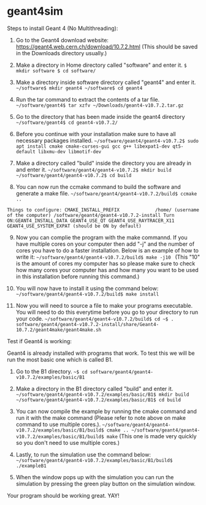 # geant4sim

Steps to install Geant 4 (No Multithreading):

1. Go to the Geant4 download website: https://geant4.web.cern.ch/download/10.7.2.html
(This should be saved in the Downloads directory usually.)

2. Make a directory in Home directory called "software" and enter it.
`
$ mkdir software
$ cd software/
`

3. Make a directory inside software directory called "geant4" and enter it.
`
~/software$ mkdir geant4
~/software$ cd geant4
`

4. Run the tar command to extract the contents of a tar file.
`
~/software/geant4$ tar xzfv ~/Downloads/geant4-v10.7.2.tar.gz
`

5. Go to the directory that has been made inside the geant4 directory
`
~/software/geant4$ cd geant4-v10.7.2/
`

6. Before you continue with your installation make sure to have all necessary packages installed.
`
~/software/geant4/geant4-v10.7.2$ sudo apt install cmake cmake-curses-gui gcc g++ libexpat1-dev qt5-default libxmu-dev libmotif-dev
`

7. Make a directory called "build" inside the directory you are already in and enter it.
`
~/software/geant4/geant4-v10.7.2$ mkdir build
~/software/geant4/geant4-v10.7.2$ cd build
`

8. You can now run the ccmake command to build the software and generate a make file.
`
~/software/geant4/geant4-v10.7.2/build$ ccmake ..
`

`
Things to configure:
CMAKE_INSTALL_PREFIX             /home/ (username of the computer) /software/geant4/geant4-v10.7.2-install
Turn ON:GEANT4_INSTALL_DATA
GEANT4_USE_QT
GEANT4_USE_RAYTRACER_X11
GEANT4_USE_SYSTEM_EXPAT (should be ON by default)
`

9. Now you can complie the program with the make commannd. If you have multiple cores on your computer then add "-j" and the number of cores you have to do a faster installation. Below is an example of how to write it:
`
~/software/geant4/geant4-v10.7.2/build$ make -j10 
`
(This "10" is the amount of cores my computer has so please make sure to check how many cores your computer has and how many you want to be used in this installation before running this command.)

10. You will now have to install it using the command below:
`
~/software/geant4/geant4-v10.7.2/build$ make install
`

11. Now you will need to source a file to make your programs executable. You will need to do this everytime before you go to your directory to run your code.
`
~/software/geant4/geant4-v10.7.2/build$ cd
~$ . software/geant4/geant4-v10.7.2-install/share/Geant4-10.7.2/geant4make/geant4make.sh 
`

Test if Geant4 is working:

Geant4 is already installed with programs that work. To test this we will be run the most basic one which is called B1.

1. Go to the B1 directory.
`
~$ cd software/geant4/geant4-v10.7.2/examples/basic/B1
`

2. Make a directory in the B1 directory called "build" and enter it.
`
~/software/geant4/geant4-v10.7.2/examples/basic/B1$ mkdir build
~/software/geant4/geant4-v10.7.2/examples/basic/B1$ cd build
`

3. You can now compile the example by running the cmake command and run it with the make command (Please refer to note above on make command to use multiple cores.).
`
~/software/geant4/geant4-v10.7.2/examples/basic/B1/build$ cmake ..
~/software/geant4/geant4-v10.7.2/examples/basic/B1/build$ make
`
(This one is made very quickly so you don't need to use multiple cores.)

4. Lastly, to run the simulation use the command below:
`
~/software/geant4/geant4-v10.7.2/examples/basic/B1/build$ ./exampleB1
`

5. When the window pops up with the simulation you can run the simulation by pressing the green play button on the simulation window.

Your program should be working great. YAY!
